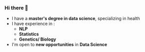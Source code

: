### Hi there 👋


- I have a **master's degree in data science**, specializing in health
- I have experience in :
    - **NLP**
    - **Statistics**
    - **Genetics/ Biology**
- I'm open to **new opportunities** in **Data Science**

<!---
- 🔭 I’m currently working on ...
- 🌱 I’m currently learning ...
- 👯 I’m looking to collaborate on ...
- 🤔 I’m looking for help with ...
- 💬 Ask me about ...
- 📫 How to reach me: ...
- 😄 Pronouns: ...
- ⚡ Fun fact: ...
--->

